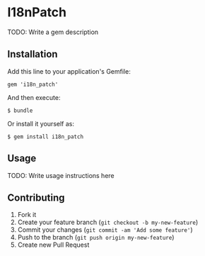 # I18nPatch

TODO: Write a gem description

## Installation

Add this line to your application's Gemfile:

    gem 'i18n_patch'

And then execute:

    $ bundle

Or install it yourself as:

    $ gem install i18n_patch

## Usage

TODO: Write usage instructions here

## Contributing

1. Fork it
2. Create your feature branch (`git checkout -b my-new-feature`)
3. Commit your changes (`git commit -am 'Add some feature'`)
4. Push to the branch (`git push origin my-new-feature`)
5. Create new Pull Request
